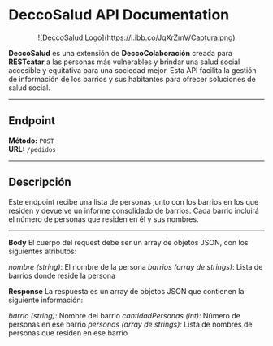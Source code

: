 # DeccoSalud API Documentation

<center> ![DeccoSalud Logo](https://i.ibb.co/JqXrZmV/Captura.png) </center>

**DeccoSalud** es una extensión de **DeccoColaboración** creada para **RESTcatar** a las personas más vulnerables y brindar una salud social accesible y equitativa para una sociedad mejor. Esta API facilita la gestión de información de los barrios y sus habitantes para ofrecer soluciones de salud social.

---

## Endpoint
**Método:** `POST`  
**URL:** `/pedidos`

---

## Descripción
Este endpoint recibe una lista de personas junto con los barrios en los que residen y devuelve un informe consolidado de barrios. Cada barrio incluirá el número de personas que residen en él y sus nombres.

---

**Body**
El cuerpo del request debe ser un array de objetos JSON, con los siguientes atributos:

_nombre (string)_: El nombre de la persona
_barrios (array de strings)_: Lista de barrios donde reside la persona

**Response**
La respuesta es un array de objetos JSON que contienen la siguiente información:

_barrio (string):_ Nombre del barrio
_cantidadPersonas (int):_ Número de personas en ese barrio
_personas (array de strings):_ Lista de nombres de personas que residen en ese barrio
